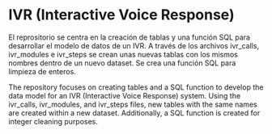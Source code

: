# IVR (Interactive Voice Response)

El reprositorio se centra en la creación de tablas y una función SQL para desarrollar el modelo de datos de un IVR. 
A través de los archivos ivr_calls, ivr_modules e ivr_steps se crean unas nuevas tablas con los mismos nombres dentro de un nuevo dataset.
Se crea una función SQL para limpieza de enteros.  


The repository focuses on creating tables and a SQL function to develop the data model for an IVR (Interactive Voice Response) system.
Using the ivr_calls, ivr_modules, and ivr_steps files, new tables with the same names are created within a new dataset.
Additionally, a SQL function is created for integer cleaning purposes.

